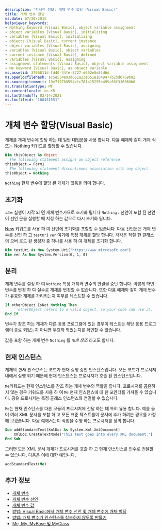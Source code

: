 ```yaml
---
description: '자세한 정보: 개체 변수 할당 (Visual Basic)'
title: 개체 변수 할당
ms.date: 07/20/2015
helpviewer_keywords:
- Nothing keyword [Visual Basic], object variable assignment
- object variables [Visual Basic], initializing
- variables [Visual Basic], initializing
- objects [Visual Basic], current instance
- object variables [Visual Basic], assigning
- variables [Visual Basic], object variables
- current instance [Visual Basic], defined
- variables [Visual Basic], assigning
- assignment statements [Visual Basic], object variable assignment
- Me keyword [Visual Basic], as object variable
ms.assetid: 3706811d-fd40-44fe-8727-d692e8e55d6d
ms.openlocfilehash: ac5e534a03d651a23e651e1049477b2bd0769b82
ms.sourcegitcommit: 10e719780594efc781b15295e499c66f316068b8
ms.translationtype: MT
ms.contentlocale: ko-KR
ms.lasthandoff: 02/14/2021
ms.locfileid: "100481651"
---
```

# <a name="object-variable-assignment-visual-basic"></a>개체 변수 할당(Visual Basic)

개체를 개체 변수에 할당 하는 데 일반 대입문을 사용 합니다. 다음 예제와 같이 개체 식 또는 [Nothing](../../../language-reference/nothing.md) 키워드를 할당할 수 있습니다.

```vb
Dim thisObject As Object
' The following statement assigns an object reference.
thisObject = Form1
' The following statement discontinues association with any object.
thisObject = Nothing
```

`Nothing` 현재 변수에 할당 된 개체가 없음을 의미 합니다.

## <a name="initialization"></a>초기화

코드 실행이 시작 되 면 개체 변수가으로 초기화 됩니다 `Nothing` . 선언이 포함 된 선언이 선언 문을 실행할 때 지정 하는 값으로 다시 초기화 됩니다.

[New](../../../language-reference/operators/new-operator.md) 키워드를 사용 하 여 선언에 초기화를 포함할 수 있습니다. 다음 선언문은 개체 변수를 선언 하 고 `testUri` `ver` 여기에 특정 개체를 할당 합니다. 각각은 적절 한 클래스의 오버 로드 된 생성자 중 하나를 사용 하 여 개체를 초기화 합니다.

```vb
Dim testUri As New System.Uri("https://www.microsoft.com")
Dim ver As New System.Version(6, 1, 0)
```

## <a name="disassociation"></a>분리

개체 변수를 설정 하 여 `Nothing` 특정 개체와 변수의 연결을 중단 합니다. 이렇게 하면 변수를 변경 하 여 실수로 개체를 변경할 수 없습니다. 또한 다음 예제와 같이 개체 변수가 유효한 개체를 가리키는지 여부를 테스트할 수 있습니다.

```vb
If otherObject IsNot Nothing Then
    ' otherObject refers to a valid object, so your code can use it.
End If
```

변수가 참조 하는 개체가 다른 응용 프로그램에 있는 경우이 테스트는 해당 응용 프로그램이 종료 되었는지 아니면 무효화 되었는지를 확인할 수 없습니다.

값을 포함 하는 개체 변수 `Nothing` 를 *null 참조* 라고도 합니다.

## <a name="current-instance"></a>현재 인스턴스

개체의 *현재 인스턴스* 는 코드가 현재 실행 중인 인스턴스입니다. 모든 코드가 프로시저 내에서 실행 되기 때문에 현재 인스턴스는 프로시저가 호출 된 인스턴스입니다.

`Me`키워드는 현재 인스턴스를 참조 하는 개체 변수의 역할을 합니다. 프로시저를 [공유](../../../language-reference/modifiers/shared.md)하지 않는 경우 키워드를 사용 하 여 `Me` 현재 인스턴스에 대 한 포인터를 가져올 수 있습니다. 공유 프로시저는 특정 클래스 인스턴스와 연결할 수 없습니다.

`Me`는 현재 인스턴스를 다른 모듈의 프로시저에 전달 하는 데 특히 유용 합니다. 예를 들어 여러 XML 문서를 포함 하 고 모든 표준 텍스트를이 문서에 추가 하려는 경우를 가정해 보겠습니다. 다음 예에서는이 작업을 수행 하는 프로시저를 정의 합니다.

```vb
Sub addStandardText(XmlDoc As System.Xml.XmlDocument)
    XmlDoc.CreateTextNode("This text goes into every XML document.")
End Sub
```

그러면 모든 XML 문서 개체가 프로시저를 호출 하 고 현재 인스턴스를 인수로 전달할 수 있습니다. 다음은 이에 대한 예입니다.

```vb
addStandardText(Me)
```

## <a name="see-also"></a>추가 정보

- [개체 변수](object-variables.md)
- [개체 변수 선언](object-variable-declaration.md)
- [개체 변수 값](object-variable-values.md)
- [방법: Visual Basic에서 개체 변수 선언 및 개체 변수에 개체 할당](how-to-declare-an-object-variable-and-assign-an-object-to-it.md)
- [방법: 개체 변수가 인스턴스를 참조하지 않도록 만들기](how-to-make-an-object-variable-not-refer-to-any-instance.md)
- [Me, My, MyBase 및 MyClass](../../program-structure/me-my-mybase-and-myclass.md)
